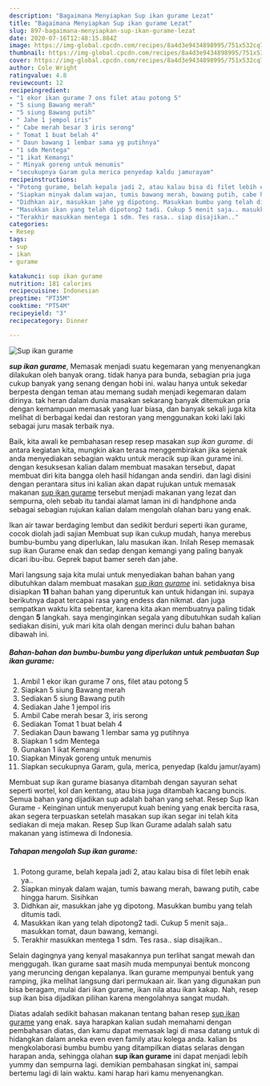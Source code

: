 ```yaml
---
description: "Bagaimana Menyiapkan Sup ikan gurame Lezat"
title: "Bagaimana Menyiapkan Sup ikan gurame Lezat"
slug: 897-bagaimana-menyiapkan-sup-ikan-gurame-lezat
date: 2020-07-16T12:48:15.884Z
image: https://img-global.cpcdn.com/recipes/8a4d3e9434898995/751x532cq70/sup-ikan-gurame-foto-resep-utama.jpg
thumbnail: https://img-global.cpcdn.com/recipes/8a4d3e9434898995/751x532cq70/sup-ikan-gurame-foto-resep-utama.jpg
cover: https://img-global.cpcdn.com/recipes/8a4d3e9434898995/751x532cq70/sup-ikan-gurame-foto-resep-utama.jpg
author: Cole Wright
ratingvalue: 4.8
reviewcount: 12
recipeingredient:
- "1 ekor ikan gurame 7 ons filet atau potong 5"
- "5 siung Bawang merah"
- "5 siung Bawang putih"
- " Jahe 1 jempol iris"
- " Cabe merah besar 3 iris serong"
- " Tomat 1 buat belah 4"
- " Daun bawang 1 lembar sama yg putihnya"
- "1 sdm Mentega"
- "1 ikat Kemangi"
- " Minyak goreng untuk menumis"
- "secukupnya Garam gula merica penyedap kaldu jamurayam"
recipeinstructions:
- "Potong gurame, belah kepala jadi 2, atau kalau bisa di filet lebih enak ya.."
- "Siapkan minyak dalam wajan, tumis bawang merah, bawang putih, cabe hingga harum. Sisihkan"
- "Didhkan air, masukkan jahe yg dipotong. Masukkan bumbu yang telah ditumis tadi."
- "Masukkan ikan yang telah dipotong2 tadi. Cukup 5 menit saja.. masukkan tomat, daun bawang, kemangi."
- "Terakhir masukkan mentega 1 sdm. Tes rasa.. siap disajikan.."
categories:
- Resep
tags:
- sup
- ikan
- gurame

katakunci: sup ikan gurame 
nutrition: 181 calories
recipecuisine: Indonesian
preptime: "PT35M"
cooktime: "PT54M"
recipeyield: "3"
recipecategory: Dinner

---
```



![Sup ikan gurame](https://img-global.cpcdn.com/recipes/8a4d3e9434898995/751x532cq70/sup-ikan-gurame-foto-resep-utama.jpg)

<b><i>sup ikan gurame</i></b>, Memasak menjadi suatu kegemaran yang menyenangkan dilakukan oleh banyak orang. tidak hanya para bunda, sebagian pria juga cukup banyak yang senang dengan hobi ini. walau hanya untuk sekedar berpesta dengan teman atau memang sudah menjadi kegemaran dalam dirinya. tak heran dalam dunia masakan sekarang banyak ditemukan pria dengan kemampuan memasak yang luar biasa, dan banyak sekali juga kita melihat di berbagai kedai dan restoran yang menggunakan koki laki laki sebagai juru masak terbaik nya.

Baik, kita awali ke pembahasan resep resep masakan <i>sup ikan gurame</i>. di antara kegiatan kita, mungkin akan terasa menggembirakan jika sejenak anda menyediakan sebagian waktu untuk meracik sup ikan gurame ini. dengan kesuksesan kalian dalam membuat masakan tersebut, dapat membuat diri kita bangga oleh hasil hidangan anda sendiri. dan lagi disini dengan perantara situs ini kalian akan dapat rujukan untuk memasak makanan <u>sup ikan gurame</u> tersebut menjadi makanan yang lezat dan sempurna, oleh sebab itu tandai alamat laman ini di handphone anda sebagai sebagian rujukan kalian dalam mengolah olahan baru yang enak.

Ikan air tawar berdaging lembut dan sedikit berduri seperti ikan gurame, cocok diolah jadi sajian Membuat sup ikan cukup mudah, hanya merebus bumbu-bumbu yang diperlukan, lalu masukan ikan. Inilah Resep memasak sup ikan Gurame enak dan sedap dengan kemangi yang paling banyak dicari ibu-ibu. Geprek baput bamer sereh dan jahe.


Mari langsung saja kita mulai untuk menyediakan bahan bahan yang dibutuhkan dalam membuat masakan <u><i>sup ikan gurame</i></u> ini. setidaknya bisa disiapkan <b>11</b> bahan bahan yang diperuntuk kan untuk hidangan ini. supaya berikutnya dapat tercapai rasa yang endess dan nikmat. dan juga sempatkan waktu kita sebentar, karena kita akan membuatnya paling tidak dengan <b>5</b> langkah. saya menginginkan segala yang dibutuhkan sudah kalian sediakan disini, yuk mari kita olah dengan merinci dulu bahan bahan dibawah ini.

<!--inarticleads1-->

##### Bahan-bahan dan bumbu-bumbu yang diperlukan untuk pembuatan Sup ikan gurame:

1. Ambil 1 ekor ikan gurame 7 ons, filet atau potong 5
1. Siapkan 5 siung Bawang merah
1. Sediakan 5 siung Bawang putih
1. Sediakan  Jahe 1 jempol iris
1. Ambil  Cabe merah besar 3, iris serong
1. Sediakan  Tomat 1 buat belah 4
1. Sediakan  Daun bawang 1 lembar sama yg putihnya
1. Siapkan 1 sdm Mentega
1. Gunakan 1 ikat Kemangi
1. Siapkan  Minyak goreng untuk menumis
1. Siapkan secukupnya Garam, gula, merica, penyedap (kaldu jamur/ayam)


Membuat sup ikan gurame biasanya ditambah dengan sayuran sehat seperti wortel, kol dan kentang, atau bisa juga ditambah kacang buncis. Semua bahan yang dijadikan sup adalah bahan yang sehat. Resep Sup Ikan Gurame - Keinginan untuk menyeruput kuah bening yang enak bercita rasa, akan segera terpuaskan setelah masakan sup ikan segar ini telah kita sediakan di meja makan. Resep Sup Ikan Gurame adalah salah satu makanan yang istimewa di Indonesia. 

<!--inarticleads2-->

##### Tahapan mengolah Sup ikan gurame:

1. Potong gurame, belah kepala jadi 2, atau kalau bisa di filet lebih enak ya..
1. Siapkan minyak dalam wajan, tumis bawang merah, bawang putih, cabe hingga harum. Sisihkan
1. Didhkan air, masukkan jahe yg dipotong. Masukkan bumbu yang telah ditumis tadi.
1. Masukkan ikan yang telah dipotong2 tadi. Cukup 5 menit saja.. masukkan tomat, daun bawang, kemangi.
1. Terakhir masukkan mentega 1 sdm. Tes rasa.. siap disajikan..


Selain dagingnya yang kenyal masakannya pun terlihat sangat mewah dan menggugah. Ikan gurame saat masih muda mempunyai bentuk moncong yang meruncing dengan kepalanya. Ikan gurame mempunyai bentuk yang ramping, jika melihat langsung dari permukaan air. Ikan yang digunakan pun bisa beragam, mulai dari ikan gurame, ikan nila atau ikan kakap. Nah, resep sup ikan bisa dijadikan pilihan karena mengolahnya sangat mudah. 

Diatas adalah sedikit bahasan makanan tentang bahan resep <u>sup ikan gurame</u> yang enak. saya harapkan kalian sudah memahami dengan pembahasan diatas, dan kamu dapat memasak lagi di masa datang untuk di hidangkan dalam aneka even even family atau kolega anda. kalian bs mengkolaborasi bumbu bumbu yang ditampilkan diatas selaras dengan harapan anda, sehingga olahan <b>sup ikan gurame</b> ini dapat menjadi lebih yummy dan sempurna lagi. demikian pembahasan singkat ini, sampai bertemu lagi di lain waktu. kami harap hari kamu menyenangkan.
